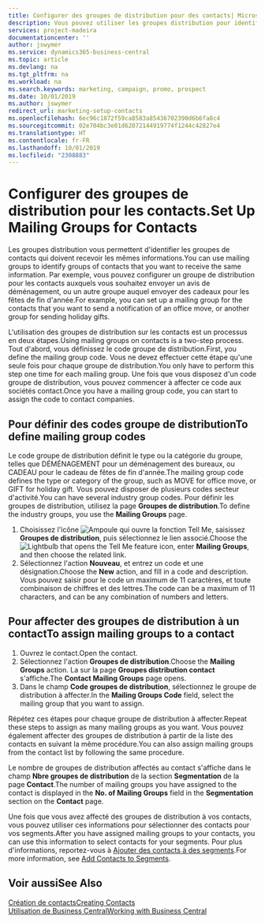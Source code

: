 ```yaml
---
title: Configurer des groupes de distribution pour des contacts| Microsoft Docs
description: Vous pouvez utiliser les groupes distribution pour identifier les groupes contacts qui doivent recevoir les mêmes informations, par exemple, pour une campagne marketing ou une promotion.
services: project-madeira
documentationcenter: ''
author: jswymer
ms.service: dynamics365-business-central
ms.topic: article
ms.devlang: na
ms.tgt_pltfrm: na
ms.workload: na
ms.search.keywords: marketing, campaign, promo, prospect
ms.date: 10/01/2019
ms.author: jswymer
redirect_url: marketing-setup-contacts
ms.openlocfilehash: 6ec96c1872f59ca8583a85436702390d6b6fa8c4
ms.sourcegitcommit: 02e704bc3e01d62072144919774f1244c42827e4
ms.translationtype: HT
ms.contentlocale: fr-FR
ms.lasthandoff: 10/01/2019
ms.locfileid: "2308883"
---
```

# <a name="set-up-mailing-groups-for-contacts"></a><span data-ttu-id="b3630-103">Configurer des groupes de distribution pour les contacts.</span><span class="sxs-lookup"><span data-stu-id="b3630-103">Set Up Mailing Groups for Contacts</span></span>
<span data-ttu-id="b3630-104">Les groupes distribution vous permettent d'identifier les groupes de contacts qui doivent recevoir les mêmes informations.</span><span class="sxs-lookup"><span data-stu-id="b3630-104">You can use mailing groups to identify groups of contacts that you want to receive the same information.</span></span> <span data-ttu-id="b3630-105">Par exemple, vous pouvez configurer un groupe de distribution pour les contacts auxquels vous souhaitez envoyer un avis de déménagement, ou un autre groupe auquel envoyer des cadeaux pour les fêtes de fin d'année.</span><span class="sxs-lookup"><span data-stu-id="b3630-105">For example, you can set up a mailing group for the contacts that you want to send a notification of an office move, or another group for sending holiday gifts.</span></span>

<span data-ttu-id="b3630-106">L'utilisation des groupes de distribution sur les contacts est un processus en deux étapes.</span><span class="sxs-lookup"><span data-stu-id="b3630-106">Using mailing groups on contacts is a two-step process.</span></span> <span data-ttu-id="b3630-107">Tout d'abord, vous définissez le code groupe de distribution.</span><span class="sxs-lookup"><span data-stu-id="b3630-107">First, you define the mailing group code.</span></span> <span data-ttu-id="b3630-108">Vous ne devez effectuer cette étape qu'une seule fois pour chaque groupe de distribution.</span><span class="sxs-lookup"><span data-stu-id="b3630-108">You only have to perform this step one time for each mailing group.</span></span> <span data-ttu-id="b3630-109">Une fois que vous disposez d'un code groupe de distribution, vous pouvez commencer à affecter ce code aux sociétés contact.</span><span class="sxs-lookup"><span data-stu-id="b3630-109">Once you have a mailing group code, you can start to assign the code to contact companies.</span></span>

## <a name="to-define-mailing-group-codes"></a><span data-ttu-id="b3630-110">Pour définir des codes groupe de distribution</span><span class="sxs-lookup"><span data-stu-id="b3630-110">To define mailing group codes</span></span>
<span data-ttu-id="b3630-111">Le code groupe de distribution définit le type ou la catégorie du groupe, telles que DÉMÉNAGEMENT pour un déménagement des bureaux, ou CADEAU pour le cadeau de fêtes de fin d'année.</span><span class="sxs-lookup"><span data-stu-id="b3630-111">The mailing group code defines the type or category of the group, such as MOVE for office move, or GIFT for holiday gift.</span></span> <span data-ttu-id="b3630-112">Vous pouvez disposer de plusieurs codes secteur d'activité.</span><span class="sxs-lookup"><span data-stu-id="b3630-112">You can have several industry group codes.</span></span> <span data-ttu-id="b3630-113">Pour définir les groupes de distribution, utilisez la page **Groupes de distribution**.</span><span class="sxs-lookup"><span data-stu-id="b3630-113">To define the industry groups, you use the **Mailing Groups** page.</span></span>

1. <span data-ttu-id="b3630-114">Choisissez l'icône ![Ampoule qui ouvre la fonction Tell Me](media/ui-search/search_small.png "Dites-moi ce que vous voulez faire"), saisissez **Groupes de distribution**, puis sélectionnez le lien associé.</span><span class="sxs-lookup"><span data-stu-id="b3630-114">Choose the ![Lightbulb that opens the Tell Me feature](media/ui-search/search_small.png "Tell me what you want to do") icon, enter **Mailing Groups**, and then choose the related link.</span></span>
2. <span data-ttu-id="b3630-115">Sélectionnez l'action **Nouveau**, et entrez un code et une désignation.</span><span class="sxs-lookup"><span data-stu-id="b3630-115">Choose the **New** action, and fill in a code and description.</span></span> <span data-ttu-id="b3630-116">Vous pouvez saisir pour le code un maximum de 11 caractères, et toute combinaison de chiffres et des lettres.</span><span class="sxs-lookup"><span data-stu-id="b3630-116">The code can be a maximum of 11 characters, and can be any combination of numbers and letters.</span></span>

## <a name="AssignMailGroupContact"></a> <span data-ttu-id="b3630-117">Pour affecter des groupes de distribution à un contact</span><span class="sxs-lookup"><span data-stu-id="b3630-117">To assign mailing groups to a contact</span></span>
1. <span data-ttu-id="b3630-118">Ouvrez le contact.</span><span class="sxs-lookup"><span data-stu-id="b3630-118">Open the contact.</span></span>
2. <span data-ttu-id="b3630-119">Sélectionnez l'action **Groupes de distribution**.</span><span class="sxs-lookup"><span data-stu-id="b3630-119">Choose the **Mailing Groups** action.</span></span> <span data-ttu-id="b3630-120">La sur la page **Groupes distribution contact** s'affiche.</span><span class="sxs-lookup"><span data-stu-id="b3630-120">The **Contact Mailing Groups** page opens.</span></span>
3. <span data-ttu-id="b3630-121">Dans le champ **Code groupes de distribution**, sélectionnez le groupe de distribution à affecter.</span><span class="sxs-lookup"><span data-stu-id="b3630-121">In the **Mailing Groups Code** field, select the mailing group that you want to assign.</span></span>

<span data-ttu-id="b3630-122">Répétez ces étapes pour chaque groupe de distribution à affecter.</span><span class="sxs-lookup"><span data-stu-id="b3630-122">Repeat these steps to assign as many mailing groups as you want.</span></span> <span data-ttu-id="b3630-123">Vous pouvez également affecter des groupes de distribution à partir de la liste des contacts en suivant la même procédure.</span><span class="sxs-lookup"><span data-stu-id="b3630-123">You can also assign mailing groups from the contact list by following the same procedure.</span></span>

<span data-ttu-id="b3630-124">Le nombre de groupes de distribution affectés au contact s'affiche dans le champ **Nbre groupes de distribution** de la section **Segmentation** de la page **Contact**.</span><span class="sxs-lookup"><span data-stu-id="b3630-124">The number of mailing groups you have assigned to the contact is displayed in the **No. of Mailing Groups** field in the **Segmentation** section on the **Contact** page.</span></span>

<span data-ttu-id="b3630-125">Une fois que vous avez affecté des groupes de distribution à vos contacts, vous pouvez utiliser ces informations pour sélectionner des contacts pour vos segments.</span><span class="sxs-lookup"><span data-stu-id="b3630-125">After you have assigned mailing groups to your contacts, you can use this information to select contacts for your segments.</span></span> <span data-ttu-id="b3630-126">Pour plus d'informations, reportez-vous à [Ajouter des contacts à des segments](marketing-add-contact-segment.md).</span><span class="sxs-lookup"><span data-stu-id="b3630-126">For more information, see [Add Contacts to Segments](marketing-add-contact-segment.md).</span></span>

## <a name="see-also"></a><span data-ttu-id="b3630-127">Voir aussi</span><span class="sxs-lookup"><span data-stu-id="b3630-127">See Also</span></span>
[<span data-ttu-id="b3630-128">Création de contacts</span><span class="sxs-lookup"><span data-stu-id="b3630-128">Creating Contacts</span></span>](marketing-create-contact-companies.md)  
[<span data-ttu-id="b3630-129">Utilisation de Business Central</span><span class="sxs-lookup"><span data-stu-id="b3630-129">Working with Business Central</span></span>](ui-work-product.md)
